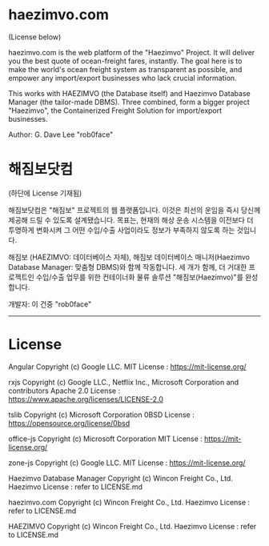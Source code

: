 # haezimvo.com

(License below)

haezimvo.com is the web platform of the "Haezimvo" Project.
It will deliver you the best quote of ocean-freight fares, instantly.
The goal here is to make the world's ocean freight system as transparent as possible,
and empower any import/export businesses who lack crucial information.

This works with HAEZIMVO (the Database itself)
and Haezimvo Database Manager (the tailor-made DBMS).
Three combined, form a bigger project "Haezimvo",
the Containerized Freight Solution for import/export businesses.

Author:
G. Dave Lee "rob0face"

# 해짐보닷컴

(하단에 License 기재됨)

해짐보닷컴은 "해짐보" 프로젝트의 웹 플랫폼입니다.
이것은 최선의 운임을 즉시 당신께 제공해 드릴 수 있도록 설계됐습니다.
목표는, 현재의 해상 운송 시스템을 이전보다 더 투명하게 변화시켜
그 어떤 수입/수출 사업이라도 정보가 부족하지 않도록 하는 것입니다.

해짐보 (HAEZIMVO: 데이터베이스 자체),
해짐보 데이터베이스 매니저(Haezimvo Database Manager: 맞춤형 DBMS)와 함께 작동합니다.
세 개가 함께, 더 거대한 프로젝트인
수입/수출 업무를 위한 컨테이너화 물류 솔루션 "해짐보(Haezimvo)"를 완성합니다.

개발자:
이 건중 "rob0face"

---

# License

Angular
Copyright (c) Google LLC.
MIT License : https://mit-license.org/

rxjs
Copyright (c) Google LLC., Netflix Inc., Microsoft Corporation and contributors
Apache 2.0 License : https://www.apache.org/licenses/LICENSE-2.0

tslib
Copyright (c) Microsoft Corporation
0BSD License : https://opensource.org/license/0bsd

office-js
Copyright (c) Microsoft Corporation
MIT License : https://mit-license.org/

zone-js
Copyright (c) Google LLC.
MIT License : https://mit-license.org/

Haezimvo Database Manager
Copyright (c) Wincon Freight Co., Ltd.
Haezimvo License : refer to LICENSE.md

haezimvo.com
Copyright (c) Wincon Freight Co., Ltd.
Haezimvo License : refer to LICENSE.md

HAEZIMVO
Copyright (c) Wincon Freight Co., Ltd.
Haezimvo License : refer to LICENSE.md